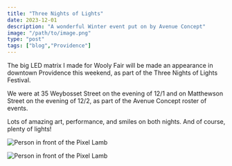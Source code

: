 ```yaml
---
title: "Three Nights of Lights"
date: 2023-12-01
description: "A wonderful Winter event put on by Avenue Concept"
image: "/path/to/image.png"
type: "post"
tags: ["blog","Providence"]
---
```


The big LED matrix I made for Wooly Fair will be made an appearance in downtown Providence this weekend, as part of the Three Nights of Lights Festival.

We were at 35 Weybosset Street on the evening of 12/1 and on Matthewson Street on the evening of 12/2, as part of the Avenue Concept roster of events.

Lots of amazing art, performance, and smiles on both nights. And of course, plenty of lights!

![Person in front of the Pixel Lamb](/posts/2023/threenightsoflights/troublewithmatrix.jpg)

![Person in front of the Pixel Lamb](/posts/2023/threenightsoflights/bignazoinfrontofwallart.jpg)

